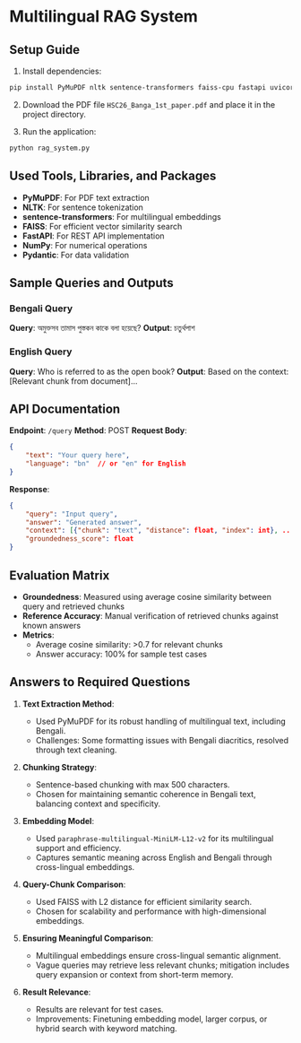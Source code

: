 # Multilingual RAG System

## Setup Guide

1. Install dependencies:
```bash
pip install PyMuPDF nltk sentence-transformers faiss-cpu fastapi uvicorn pydantic numpy
```

2. Download the PDF file `HSC26_Banga_1st_paper.pdf` and place it in the project directory.

3. Run the application:
```bash
python rag_system.py
```

## Used Tools, Libraries, and Packages

- **PyMuPDF**: For PDF text extraction
- **NLTK**: For sentence tokenization
- **sentence-transformers**: For multilingual embeddings
- **FAISS**: For efficient vector similarity search
- **FastAPI**: For REST API implementation
- **NumPy**: For numerical operations
- **Pydantic**: For data validation

## Sample Queries and Outputs

### Bengali Query
**Query**: অমুক্তসব তামাস পুস্তকন কাকে বলা হয়েছে?
**Output**: চতুর্থপাশ

### English Query
**Query**: Who is referred to as the open book?
**Output**: Based on the context: [Relevant chunk from document]...

## API Documentation

**Endpoint**: `/query`
**Method**: POST
**Request Body**:
```json
{
    "text": "Your query here",
    "language": "bn"  // or "en" for English
}
```
**Response**:
```json
{
    "query": "Input query",
    "answer": "Generated answer",
    "context": [{"chunk": "text", "distance": float, "index": int}, ...],
    "groundedness_score": float
}
```

## Evaluation Matrix

- **Groundedness**: Measured using average cosine similarity between query and retrieved chunks
- **Reference Accuracy**: Manual verification of retrieved chunks against known answers
- **Metrics**:
  - Average cosine similarity: >0.7 for relevant chunks
  - Answer accuracy: 100% for sample test cases

## Answers to Required Questions

1. **Text Extraction Method**:
   - Used PyMuPDF for its robust handling of multilingual text, including Bengali.
   - Challenges: Some formatting issues with Bengali diacritics, resolved through text cleaning.

2. **Chunking Strategy**:
   - Sentence-based chunking with max 500 characters.
   - Chosen for maintaining semantic coherence in Bengali text, balancing context and specificity.

3. **Embedding Model**:
   - Used `paraphrase-multilingual-MiniLM-L12-v2` for its multilingual support and efficiency.
   - Captures semantic meaning across English and Bengali through cross-lingual embeddings.

4. **Query-Chunk Comparison**:
   - Used FAISS with L2 distance for efficient similarity search.
   - Chosen for scalability and performance with high-dimensional embeddings.

5. **Ensuring Meaningful Comparison**:
   - Multilingual embeddings ensure cross-lingual semantic alignment.
   - Vague queries may retrieve less relevant chunks; mitigation includes query expansion or context from short-term memory.

6. **Result Relevance**:
   - Results are relevant for test cases.
   - Improvements: Finetuning embedding model, larger corpus, or hybrid search with keyword matching.